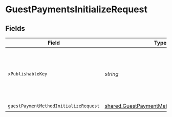# GuestPaymentsInitializeRequest


## Fields

| Field                                                                                                    | Type                                                                                                     | Required                                                                                                 | Description                                                                                              |
| -------------------------------------------------------------------------------------------------------- | -------------------------------------------------------------------------------------------------------- | -------------------------------------------------------------------------------------------------------- | -------------------------------------------------------------------------------------------------------- |
| `xPublishableKey`                                                                                        | *string*                                                                                                 | :heavy_check_mark:                                                                                       | The publicly viewable identifier used to identify a merchant division.                                   |
| `guestPaymentMethodInitializeRequest`                                                                    | [shared.GuestPaymentMethodInitializeRequest](../../models/shared/guestpaymentmethodinitializerequest.md) | :heavy_check_mark:                                                                                       | N/A                                                                                                      |